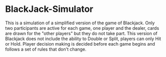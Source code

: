 # BlackJack-Simulator
This is a simulation of a simplified version of the game of Blackjack. Only two participants are active for each game,
one player and the dealer, cards are drawn for the "other players" but they do not take part. This version of Blackjack
does not include the ability to Double or Split, players can only Hit or Hold. Player decision making is decided before
each game begins and follows a set of rules that don't change.
